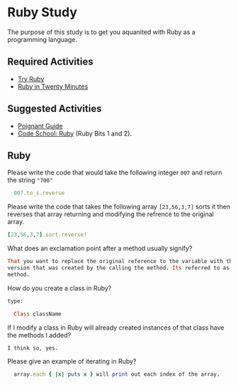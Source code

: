# Ruby Study

The purpose of this study is to get you aquanited with Ruby as a programming
language.

## Required Activities

-   [Try Ruby](http://tryruby.org/)
-   [Ruby in Twenty Minutes](https://www.ruby-lang.org/en/documentation/quickstart/)

## Suggested Activities

-   [Poignant Guide](http://poignant.guide/)
-   [Code School: Ruby](https://www.codeschool.com/learn/ruby) (Ruby Bits 1 and 2).

## Ruby

Please write the code that would take the following integer `007` and return the
string `"700"`

```ruby
  007.to_s.reverse
```

Please write the code that takes the following array `[23,56,3,7]` sorts it
then reverses that array returning and modifying the refrence to the original
array.

```ruby
[23,56,3,7].sort.reverse!
```

What does an exclamation point after a method usually signify?

```ruby
That you want to replace the original reference to the variable with the new
version that was created by the calling the method. Its referred to as a dangeous
method.
```

How do you create a class in Ruby?

```ruby
type:

  Class className
```

If I modify a class in Ruby will already created instances of that class have
the methods I added?

```ruby
I think so, yes. 
```

Please give an example of iterating in Ruby?

```ruby
  array.each { |x| puts x } will print out each index of the array.
```
